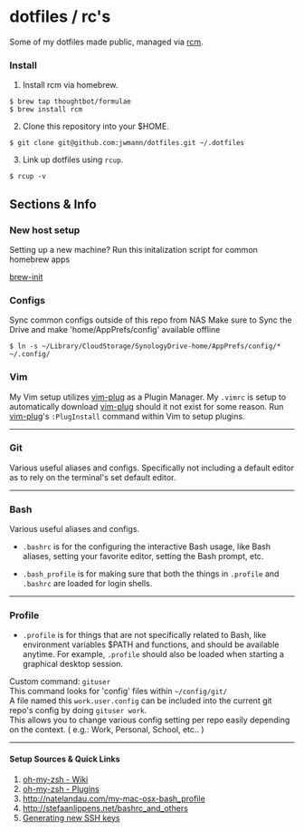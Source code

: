 # dotfiles / rc's

Some of my dotfiles made public, managed via [rcm][1].

### Install

1. Install rcm via homebrew.

```
$ brew tap thoughtbot/formulae
$ brew install rcm
```

2. Clone this repository into your $HOME.

```
$ git clone git@github.com:jwmann/dotfiles.git ~/.dotfiles
```

3. Link up dotfiles using `rcup`.

```
$ rcup -v
```

## Sections & Info

### New host setup

Setting up a new machine?
Run this initalization script for common homebrew apps

[brew-init](https://gist.github.com/jwmann/db1b4d900c1de8a695118c6279a95d11)

### Configs

Sync common configs outside of this repo from NAS
Make sure to Sync the Drive and make 'home/AppPrefs/config' available offline

```
$ ln -s ~/Library/CloudStorage/SynologyDrive-home/AppPrefs/config/* ~/.config/
```

### Vim

My Vim setup utilizes [vim-plug][2] as a Plugin Manager.
My `.vimrc` is setup to automatically download [vim-plug][2] should it not exist for some reason.
Run [vim-plug][2]'s `:PlugInstall` command within Vim to setup plugins.

---

### Git

Various useful aliases and configs.
Specifically not including a default editor as to rely on the terminal's set default editor.

---

### Bash

Various useful aliases and configs.

- `.bashrc` is for the configuring the interactive Bash usage, like Bash aliases, setting your favorite editor, setting the Bash prompt, etc.

- `.bash_profile` is for making sure that both the things in `.profile` and `.bashrc` are loaded for login shells.

---

### Profile

- `.profile` is for things that are not specifically related to Bash, like environment variables $PATH and functions, and should be available anytime. For example, `.profile` should also be loaded when starting a graphical desktop session.

Custom command: `gituser`  
This command looks for 'config' files within `~/config/git/`  
A file named this `work.user.config` can be included into the current git repo's config by doing `gituser work`.  
This allows you to change various config setting per repo easily depending on the context. ( e.g.: Work, Personal, School, etc.. )

---

#### Setup Sources & Quick Links

1. [oh-my-zsh - Wiki](https://github.com/ohmyzsh/ohmyzsh/wiki)
2. [oh-my-zsh - Plugins](https://github.com/ohmyzsh/ohmyzsh/tree/master/plugins)
3. http://natelandau.com/my-mac-osx-bash_profile
4. http://stefaanlippens.net/bashrc_and_others
5. [Generating new SSH keys](https://docs.github.com/en/authentication/connecting-to-github-with-ssh/generating-a-new-ssh-key-and-adding-it-to-the-ssh-agent)

[1]: https://github.com/thoughtbot/rcm
[2]: https://github.com/junegunn/vim-plug
